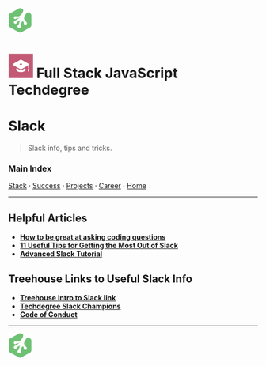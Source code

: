 ![Treehouse Logo](../repo-imgs/frogprint.png "Team Treehouse")

# ![Full Stack JavaScript Techdegree](../repo-imgs/fsjs.png "FSJS") Full Stack JavaScript Techdegree

# Slack

>Slack info, tips and tricks.

### Main Index

[Stack](stack.md) ·
[Success](success.md) ·
[Projects](projects.md) ·
[Career](career.md) ·
[Home](../README.md)

-------

## Helpful Articles

* **[How to be great at asking coding questions](https://medium.com/@gordon_zhu/how-to-be-great-at-asking-questions-e37be04d0603)**
* **[11 Useful Tips for Getting the Most Out of Slack](https://slackhq.com/11-useful-tips-for-getting-the-most-of-slack-5dfb3d1af77)**
* **[Advanced Slack Tutorial](https://okdork.com/slack-app-19-tips-advanced-tutorial/)**

## Treehouse Links to Useful Slack Info

* **[Treehouse Intro to Slack link](https://teamtreehouse.com/library/introducing-slack-for-the-full-stack-javascript-techdegree-2)**
* **[Techdegree Slack Champions](https://teamtreehouse.com/library/techdegree-slack-champions)**
* **[Code of Conduct](https://teamtreehouse.com/conduct)**

-------

![Treehouse Logo](../repo-imgs/frogprint.png "Team Treehouse")